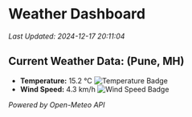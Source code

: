 
# Weather Dashboard

_Last Updated: 2024-12-17 20:11:04_

## Current Weather Data: (Pune, MH)
- **Temperature:** 15.2 °C ![Temperature Badge](https://img.shields.io/badge/Temperature-Low%20Temp-blue)
- **Wind Speed:** 4.3 km/h ![Wind Speed Badge](https://img.shields.io/badge/Wind%20Speed-Low%20Wind-blue)

*Powered by Open-Meteo API*
